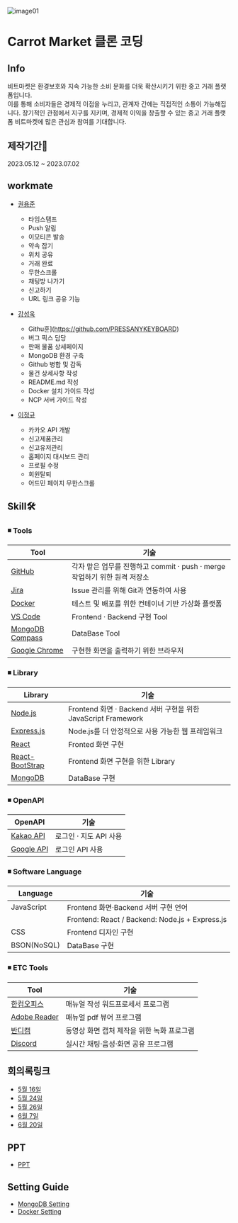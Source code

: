 ![image01](https://github.com/PRESSANYKEYBOARD/PRESSANYKEYBOARD/assets/121652394/f6f9f596-f2d1-4c07-bcb2-768484484119)

# Carrot Market 클론 코딩
## Info
비트마켓은 환경보호와 지속 가능한 소비 문화를 더욱 확산시키기 위한 중고 거래 플랫폼입니다.
<br>
이를 통해 소비자들은 경제적 이점을 누리고, 관계자 간에는 직접적인 소통이 가능해집니다. 장기적인 관점에서 지구를 지키며, 경제적 이익을 창출할 수 있는 중고 거래 플랫폼 비트마켓에 많은 관심과 참여를 기대합니다.

## 제작기간📆
2023.05.12 ~ 2023.07.02

## workmate
* [권용준](https://github.com/kwonyongjun9978)
  - 타임스탬프
  - Push 알림
  - 이모티콘 발송
  - 약속 잡기
  - 위치 공유
  - 거래 완료
  - 무한스크롤
  - 채팅방 나가기
  - 신고하기
  - URL 링크 공유 기능
  
* [강성욱](https://github.com/ksqrt)
  - Githu훈](https://github.com/PRESSANYKEYBOARD)
  - 버그 픽스 담당
  - 판매 물품 상세페이지
  - MongoDB 환경 구축
  - Github 병합 및 감독
  - 물건 상세사항 작성
  - README.md 작성
  - Docker 설치 가이드 작성
  - NCP 서버 가이드 작성
 
* [이정규](https://github.com/dlqhdwo1)
  - 카카오 API 개발 
  - 신고제품관리
  - 신고유저관리
  - 홈페이지 대시보드 관리
  - 프로필 수정 
  - 회원탈퇴
  - 어드민 페이지 무한스크롤

## Skill🛠

### :black_medium_small_square: Tools

| Tool                                                         | 기술                                                  |
| ------------------------------------------------------------ | ----------------------------------------------------- |
| [GitHub](https://github.com/)                                | 각자 맡은 업무를 진행하고 commit · push · merge 작업하기 위한 원격 저장소 |
| [Jira](https://www.atlassian.com/ko/software/jira)           | Issue 관리를 위해 Git과 연동하여 사용                 |
| [Docker](https://www.docker.com/)                            | 테스트 및 배포를 위한 컨테이너 기반 가상화 플랫폼 |
| [VS Code](https://code.visualstudio.com/)                    | Frontend · Backend 구현 Tool                          |
| [MongoDB Compass](https://www.mongodb.com/products/compass) | DataBase Tool                                         |
| [Google Chrome](https://www.google.com/intl/ko_kr/chrome/)  | 구현한 화면을 출력하기 위한 브라우저                  |

### :black_medium_small_square: Library

| Library                                               | 기술                                      |
| ----------------------------------------------------- | ----------------------------------------- |
| [Node.js](https://spring.io/projects/spring-framework) | Frontend 화면 · Backend 서버 구현을 위한 JavaScript Framework   |
| [Express.js](https://expressjs.com/ko/)                | Node.js를 더 안정적으로 사용 가능한 웹 프레임워크 |
| [React](https://ko.legacy.reactjs.org/)                | Fronted 화면 구현
| [React-BootStrap](https://react-bootstrap.netlify.app/) | Frontend 화면 구현을 위한 Library         |
| [MongoDB](https://www.mongodb.com/)                     | DataBase 구현                             |

### :black_medium_small_square: OpenAPI

| OpenAPI                                               | 기술                                      |
| ----------------------------------------------------- | ----------------------------------------- |
| [Kakao API](https://developers.kakao.com/) | 로그인 · 지도 API 사용  |
| [Google API](https://cloud.google.com/apis?hl=ko) | 로그인 API 사용  |

### :black_medium_small_square: Software Language

| Language   | 기술                                     |
| ---------- | ---------------------------------------- |
| JavaScript | Frontend 화면·Backend 서버 구현 언어       |
|            | Frontend: React / Backend: Node.js + Express.js       |
| CSS        | Frontend 디자인 구현                      |
| BSON(NoSQL) | DataBase 구현                            |

### :black_medium_small_square: ETC Tools

| Tool                              | 기술                                 |
| --------------------------------- | ------------------------------------ |
| [한컴오피스](https://www.hancom.com/product/productMain.do?gnb0=23&gnb1=) | 매뉴얼 작성 워드프로세서 프로그램 |
| [Adobe Reader](https://www.adobe.com/kr/acrobat/pdf-reader.html) | 매뉴얼 pdf 뷰어 프로그램 |
| [반디캠](https://www.bandicam.co.kr/) | 동영상 화면 캡처 제작을 위한 녹화 프로그램 |
| [Discord](https://discord.com/) | 실시간 채팅·음성·화면 공유 프로그램 |
    
## 회의록링크
* [5월 16일](https://difficult-wing-0b1.notion.site/2023-05-16-eb0a51bc8326424e9d169b1948120140)<br>
* [5월 24일](https://difficult-wing-0b1.notion.site/2023-05-24-7dd0bb8416cd49d6ac6cbeb65aaeb64b)<br>
* [5월 26일](https://difficult-wing-0b1.notion.site/2023-05-26-d8488e96ca7e4e59b0db9a97cc9fa9bb)<br>
* [6월 7일](https://difficult-wing-0b1.notion.site/2023-06-07-59f4a2cede2246b9b5950d9c60b7fe44?pvs=4)<br>
* [6월 20일](https://difficult-wing-0b1.notion.site/2023-06-20-e4bc8cf84d514f98869a5949ee442853?pvs=4)<br>

## PPT
* [PPT](https://www.canva.com/design/DAFlqRNOHns/Vfh2agL7aMnATAE47xbCOA/edit?utm_content=DAFlqRNOHns&utm_campaign=designshare&utm_medium=link2&utm_source=sharebutton)

## Setting Guide
* [MongoDB Setting](https://drive.google.com/file/d/1iBN40hOUbFdv5njA2lWqlsLYoXYBJ4Od/view?usp=sharing)
* [Docker Setting](https://drive.google.com/file/d/1zWK79267pngBbFLRd9a2W_c8-N57ZrBP/view?usp=sharing)
